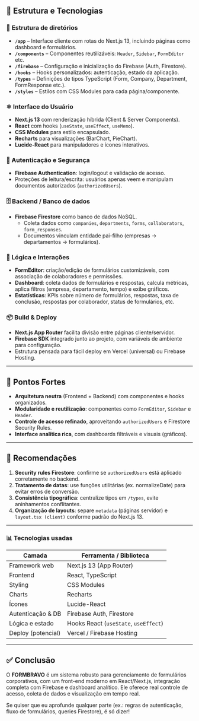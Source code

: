 ## 🧩 Estrutura e Tecnologias

### 📁 **Estrutura de diretórios**

- **`/app`** – Interface cliente com rotas do Next.js 13, incluindo páginas como dashboard e formulários.
- **`/components`** – Componentes reutilizáveis: `Header`, `Sidebar`, `FormEditor` etc.
- **`/firebase`** – Configuração e inicialização do Firebase (Auth, Firestore).
- **`/hooks`** – Hooks personalizados: autenticação, estado da aplicação.
- **`/types`** – Definições de tipos TypeScript (Form, Company, Department, FormResponse etc.).
- **`/styles`** – Estilos com CSS Modules para cada página/componente.

### ⚛️ Interface do Usuário

- **Next.js 13** com renderização híbrida (Client & Server Components).
- **React** com hooks (`useState`, `useEffect`, `useMemo`).
- **CSS Modules** para estilo encapsulado.
- **Recharts** para visualizações (BarChart, PieChart).
- **Lucide-React** para manipuladores e ícones interativos.

### 🔐 Autenticação e Segurança

- **Firebase Authentication**: login/logout e validação de acesso.
- Proteções de leitura/escrita: usuários apenas veem e manipulam documentos autorizados (`authorizedUsers`).

### 🗄️ Backend / Banco de dados

- **Firebase Firestore** como banco de dados NoSQL.
    - Coleta dados como `companies`, `departments`, `forms`, `collaborators`, `form_responses`.
    - Documentos vinculam entidade pai-filho (empresas → departamentos → formulários).

### 🧠 Lógica e Interações

- **FormEditor**: criação/edição de formulários customizáveis, com associação de colaboradores e permissões.
- **Dashboard**: coleta dados de formulários e respostas, calcula métricas, aplica filtros (empresa, departamento, tempo) e exibe gráficos.
- **Estatísticas**: KPIs sobre número de formulários, respostas, taxa de conclusão, respostas por colaborador, status de formulários, etc.

### 📦 Build & Deploy

- **Next.js App Router** facilita divisão entre páginas cliente/servidor.
- **Firebase SDK** integrado junto ao projeto, com variáveis de ambiente para configuração.
- Estrutura pensada para fácil deploy em Vercel (universal) ou Firebase Hosting.

---

## 🚀 Pontos Fortes

- **Arquitetura neutra** (Frontend + Backend) com componentes e hooks organizados.
- **Modularidade e reutilização**: componentes como `FormEditor`, `Sidebar` e `Header`.
- **Controle de acesso refinado**, aproveitando `authorizedUsers` e Firestore Security Rules.
- **Interface analítica rica**, com dashboards filtráveis e visuais (gráficos).

---

## 📌 Recomendações

1. **Security rules Firestore**: confirme se `authorizedUsers` está aplicado corretamente no backend.
2. **Tratamento de datas**: use funções utilitárias (ex. normalizeDate) para evitar erros de conversão.
3. **Consistência tipográfica**: centralize tipos em `/types`, evite aninhamentos conflitantes.
4. **Organização de layouts**: separe `metadata` (páginas servidor) e `layout.tsx (client)` conforme padrão do Next.js 13.

---

### 📊 Tecnologias usadas

| Camada | Ferramenta / Biblioteca |
| --- | --- |
| Framework web | Next.js 13 (App Router) |
| Frontend | React, TypeScript |
| Styling | CSS Modules |
| Charts | Recharts |
| Ícones | Lucide-React |
| Autenticação & DB | Firebase Auth, Firestore |
| Lógica e estado | Hooks React (`useState`, `useEffect`) |
| Deploy (potencial) | Vercel / Firebase Hosting |

---

## ✅ Conclusão

O **FORMBRAVO** é um sistema robusto para gerenciamento de formulários corporativos, com um front-end moderno em React/Next.js, integração completa com Firebase e dashboard analítico. Ele oferece real controle de acesso, coleta de dados e visualização em tempo real.

Se quiser que eu aprofunde qualquer parte (ex.: regras de autenticação, fluxo de formulários, queries Firestore), é só dizer!
